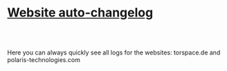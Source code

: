 <u><h1>Website auto-changelog</h1></u>
<br></br>
<p>Here you can always quickly see all logs for the websites: torspace.de and polaris-technologies.com</p>
